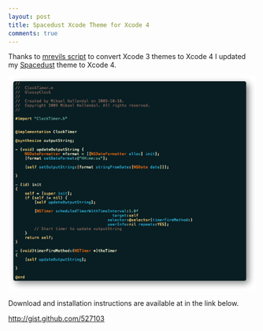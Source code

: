 ```yaml
---
layout: post
title: Spacedust Xcode Theme for Xcode 4
comments: true
---
```


Thanks to <a href="http://gist.github.com/488120">mrevils script</a> to convert Xcode 3 themes to Xcode 4 I updated my [Spacedust](http://micke.hallendal.net/blog/2010/01/30/spacedust-xcode-theme.html) theme to Xcode 4.

<img src="/images/posts/spacedust-xcode-theme.png"/>

Download and installation instructions are available at in the link below.

<a href="http://gist.github.com/527103">http://gist.github.com/527103</a>
